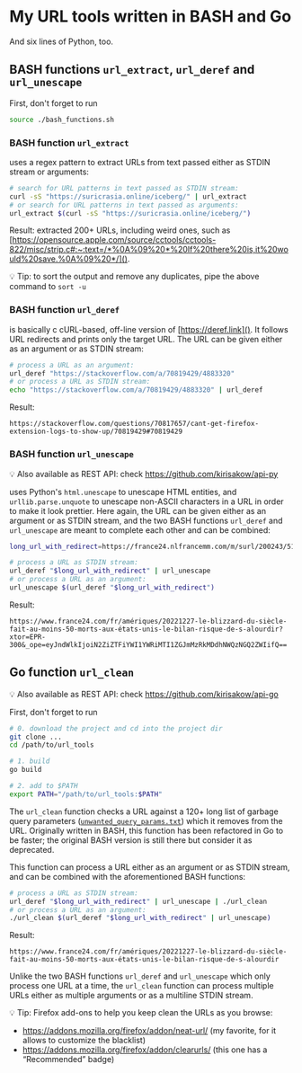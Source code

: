 # My URL tools written in BASH and Go

And six lines of Python, too.

## BASH functions `url_extract`, `url_deref` and `url_unescape`

First, don't forget to run

```sh
source ./bash_functions.sh
```

### BASH function `url_extract`

uses a regex pattern to extract URLs from text passed either as STDIN stream or arguments:

```sh
# search for URL patterns in text passed as STDIN stream:
curl -sS "https://suricrasia.online/iceberg/" | url_extract
# or search for URL patterns in text passed as arguments:
url_extract $(curl -sS "https://suricrasia.online/iceberg/")
```
Result: extracted 200+ URLs, including weird ones, such as [https://opensource.apple.com/source/cctools/cctools-822/misc/strip.c#:~:text=/*%0A%09%20*%20If%20there%20is,it%20would%20save.%0A%09%20*/]().

💡 Tip: to sort the output and remove any duplicates, pipe the above command to `sort -u`

### BASH function `url_deref`

is basically c cURL-based, off-line version of [https://deref.link](). It follows URL redirects and prints only the target URL. The URL can be given either as an argument or as STDIN stream:

```sh
# process a URL as an argument:
url_deref "https://stackoverflow.com/a/70819429/4883320"
# or process a URL as STDIN stream:
echo "https://stackoverflow.com/a/70819429/4883320" | url_deref
```
Result:
```
https://stackoverflow.com/questions/70817657/cant-get-firefox-extension-logs-to-show-up/70819429#70819429
```

### BASH function `url_unescape`

💡 Also available as REST API: check https://github.com/kirisakow/api-py

uses Python's `html.unescape` to unescape HTML entities, and `urllib.parse.unquote` to unescape non-ASCII characters in a URL in order to make it look prettier. Here again, the URL can be given either as an argument or as STDIN stream, and the two BASH functions `url_deref` and `url_unescape` are meant to complete each other and can be combined:

```sh
long_url_with_redirect=https://france24.nlfrancemm.com/m/surl/200243/517183/yD0Vqr_mEaDTwJcBJSIuyA==/link_13/HztCd5MALBSiwyWcdZpQvGZuP+L2dlD0fqSjv4DZVsqW+MUvK7a2X8uUILOWdBCiVjMwqEsKsY+9dh7nVfSCzxyxWHUs7tbSQxU3Ok5bOrTyAvRPCKsURxr+LisJ58BR28mFkT2aLLItU7iBkLrHfB5MoWOY3+x0YHcH5Z66LNg-L0J2ND8pSiAw4qzu0Dz19Meq-zbPfN7-MLR6V9LeeQGpxifPQCKMU5nmaVyQUXRZDgDLx+sLPRlzIr--Oc3bzV0X+jgm6SfsBYhxruKPQz70kvNSgAGeNQPgEtBR0AC-m92X8EDJI2th4UFqBvwNeU-rRJx1wgsydqUjrVsLi6-0og9XJILZ3hSboC3S85wB3AW2D6PP7SDuZkDhaTGLG03mmkCipwsPwW2-8UhTLniSzKA054euZqG9vo+Ve3gJrO9QYwQ64EjKTplSScUZVZMok0OhhCg9C3dW1M-tQ1Hd19YpdgWP8U9Tl0xyPmJmOZUAamPUyZJR569tdI+hW-g7tMx9T90eAAstFzj86hQISpD7cKeV3PvMJj+MV8K2668OTZULlrocfGSXTyMbDc0ZaSroLe0nrpbHSjmRWgUisF-z2Rq2+7XzUGmrtcS3sYgpMag2QemK68TzVlqu2CaK2B97jIyZNOyuHpbBKPNYRM58mu+D7-9KTnysI-YcH93Fmh33mRv1fyVlxCpmm0PoZXmZd7x7klL6-JStwhei33DpD-qRUAlmo93xOlzO9xJQxjUpZaG1qM2xn9e+WAfwVIA3ouw8slY0W5PjCRmqOjtB4bSIWANjsLrKkAAwzHm-BCcfeWFjzA+PlQXJ3jV4WNaTkek91lEF0aPbWoxUplU0xV+610tu3sKnjM4=

# process a URL as STDIN stream:
url_deref "$long_url_with_redirect" | url_unescape
# or process a URL as an argument:
url_unescape $(url_deref "$long_url_with_redirect")
```
Result:
```
https://www.france24.com/fr/amériques/20221227-le-blizzard-du-siècle-fait-au-moins-50-morts-aux-états-unis-le-bilan-risque-de-s-alourdir?xtor=EPR-300&_ope=eyJndWlkIjoiN2ZiZTFiYWI1YWRiMTI1ZGJmMzRkMDdhNWQzNGQ2ZWIifQ==
```

## Go function `url_clean`

💡 Also available as REST API: check https://github.com/kirisakow/api-go

First, don't forget to run

```sh
# 0. download the project and cd into the project dir
git clone ...
cd /path/to/url_tools

# 1. build
go build

# 2. add to $PATH
export PATH="/path/to/url_tools:$PATH"
```

The `url_clean` function checks a URL against a 120+ long list of garbage query parameters ([`unwanted_query_params.txt`](https://github.com/kirisakow/url_tools/blob/main/unwanted_query_params.txt)) which it removes from the URL. Originally written in BASH, this function has been refactored in Go to be faster; the original BASH version is still there but consider it as deprecated.

This function can process a URL either as an argument or as STDIN stream, and can be combined with the aforementioned BASH functions:

```sh
# process a URL as STDIN stream:
url_deref "$long_url_with_redirect" | url_unescape | ./url_clean
# or process a URL as an argument:
./url_clean $(url_deref "$long_url_with_redirect" | url_unescape)
```
Result:
```
https://www.france24.com/fr/amériques/20221227-le-blizzard-du-siècle-fait-au-moins-50-morts-aux-états-unis-le-bilan-risque-de-s-alourdir
```

Unlike the two BASH functions `url_deref` and `url_unescape` which only process one URL at a time, the `url_clean` function can process multiple URLs either as multiple arguments or as a multiline STDIN stream.

💡 Tip: Firefox add-ons to help you keep clean the URLs as you browse:
* https://addons.mozilla.org/firefox/addon/neat-url/ (my favorite, for it allows to customize the blacklist)
* https://addons.mozilla.org/firefox/addon/clearurls/ (this one has a “Recommended” badge)